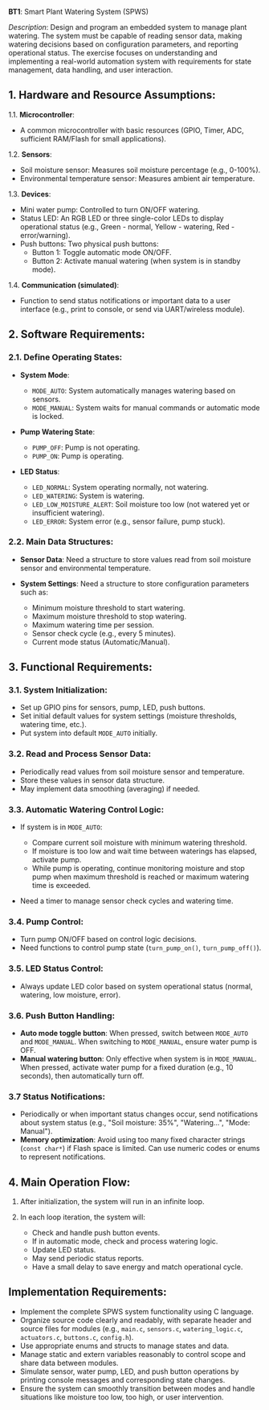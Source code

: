 **BT1**: Smart Plant Watering System (SPWS)

*Description*:
Design and program an embedded system to manage plant watering. The system must be capable of reading sensor data, making watering decisions based on configuration parameters, and reporting operational status. The exercise focuses on understanding and implementing a real-world automation system with requirements for state management, data handling, and user interaction.

## 1. Hardware and Resource Assumptions:

1.1. **Microcontroller**: 
   - A common microcontroller with basic resources (GPIO, Timer, ADC, sufficient RAM/Flash for small applications).

1.2. **Sensors**:
   - Soil moisture sensor: Measures soil moisture percentage (e.g., 0-100%).
   - Environmental temperature sensor: Measures ambient air temperature.

1.3. **Devices**:
   - Mini water pump: Controlled to turn ON/OFF watering.
   - Status LED: An RGB LED or three single-color LEDs to display operational status (e.g., Green - normal, Yellow - watering, Red - error/warning).
   - Push buttons: Two physical push buttons:
     - Button 1: Toggle automatic mode ON/OFF.
     - Button 2: Activate manual watering (when system is in standby mode).

1.4. **Communication (simulated)**:
   - Function to send status notifications or important data to a user interface (e.g., print to console, or send via UART/wireless module).

## 2. Software Requirements:

### 2.1. Define Operating States:
- **System Mode**:
   - `MODE_AUTO`: System automatically manages watering based on sensors.
   - `MODE_MANUAL`: System waits for manual commands or automatic mode is locked.

- **Pump Watering State**:
   - `PUMP_OFF`: Pump is not operating.
   - `PUMP_ON`: Pump is operating.

- **LED Status**:
   - `LED_NORMAL`: System operating normally, not watering.
   - `LED_WATERING`: System is watering.
   - `LED_LOW_MOISTURE_ALERT`: Soil moisture too low (not watered yet or insufficient watering).
   - `LED_ERROR`: System error (e.g., sensor failure, pump stuck).

### 2.2. Main Data Structures:
- **Sensor Data**: Need a structure to store values read from soil moisture sensor and environmental temperature.

- **System Settings**: Need a structure to store configuration parameters such as:
   - Minimum moisture threshold to start watering.
   - Maximum moisture threshold to stop watering.
   - Maximum watering time per session.
   - Sensor check cycle (e.g., every 5 minutes).
   - Current mode status (Automatic/Manual).

## 3. Functional Requirements:

### 3.1. System Initialization:
- Set up GPIO pins for sensors, pump, LED, push buttons.
- Set initial default values for system settings (moisture thresholds, watering time, etc.).
- Put system into default `MODE_AUTO` initially.

### 3.2. Read and Process Sensor Data:
- Periodically read values from soil moisture sensor and temperature.
- Store these values in sensor data structure.
- May implement data smoothing (averaging) if needed.

### 3.3. Automatic Watering Control Logic:
- If system is in `MODE_AUTO`:
  - Compare current soil moisture with minimum watering threshold.
  - If moisture is too low and wait time between waterings has elapsed, activate pump.
  - While pump is operating, continue monitoring moisture and stop pump when maximum threshold is reached or maximum watering time is exceeded.

- Need a timer to manage sensor check cycles and watering time.

### 3.4. Pump Control:
   - Turn pump ON/OFF based on control logic decisions.
   - Need functions to control pump state (`turn_pump_on()`, `turn_pump_off()`).

### 3.5. LED Status Control:
   - Always update LED color based on system operational status (normal, watering, low moisture, error).

### 3.6. Push Button Handling:
   - **Auto mode toggle button**: When pressed, switch between `MODE_AUTO` and `MODE_MANUAL`. When switching to `MODE_MANUAL`, ensure water pump is OFF.
   - **Manual watering button**: Only effective when system is in `MODE_MANUAL`. When pressed, activate water pump for a fixed duration (e.g., 10 seconds), then automatically turn off.

### 3.7 Status Notifications:
   - Periodically or when important status changes occur, send notifications about system status (e.g., "Soil moisture: 35%", "Watering...", "Mode: Manual").
   - **Memory optimization**: Avoid using too many fixed character strings (`const char*`) if Flash space is limited. Can use numeric codes or enums to represent notifications.

## 4. Main Operation Flow:

1. After initialization, the system will run in an infinite loop.

2. In each loop iteration, the system will:
   - Check and handle push button events.
   - If in automatic mode, check and process watering logic.
   - Update LED status.
   - May send periodic status reports.
   - Have a small delay to save energy and match operational cycle.

## Implementation Requirements:

- Implement the complete SPWS system functionality using C language.
- Organize source code clearly and readably, with separate header and source files for modules (e.g., `main.c`, `sensors.c`, `watering_logic.c`, `actuators.c`, `buttons.c`, `config.h`).
- Use appropriate enums and structs to manage states and data.
- Manage static and extern variables reasonably to control scope and share data between modules.
- Simulate sensor, water pump, LED, and push button operations by printing console messages and corresponding state changes.
- Ensure the system can smoothly transition between modes and handle situations like moisture too low, too high, or user intervention.
